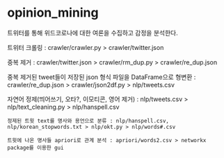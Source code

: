 # opinion_mining
트위터를 통해 위드코로나에 대한 여론을 수집하고 감정을 분석한다.


트위터 크롤링 : crawler/crawler.py > crawler/twitter.json

중복 제거 : crawler/twitter.json > crawler/rm_dup.py > crawler/re_dup.json

중복 제거된 tweet들이 저장된 json 형식 파일을 DataFrame으로 형변환 : crawler/re_dup.json > crawler/json2df.py > nlp/tweets.csv


자연어 정제(띄어쓰기, 오타?, 이모티콘, 영어 제거) : nlp/tweets.csv > nlp/text_cleaning.py > nlp/hanspell.csv


    정제된 트윗 text를 명사와 용언으로 분류 : nlp/hanspell.csv, nlp/korean_stopwords.txt > nlp/okt.py > nlp/words#.csv

    트윗에 나온 명사들 apriori로 관계 분석 : apriori/words2.csv > networkx package를 이용한 gui







